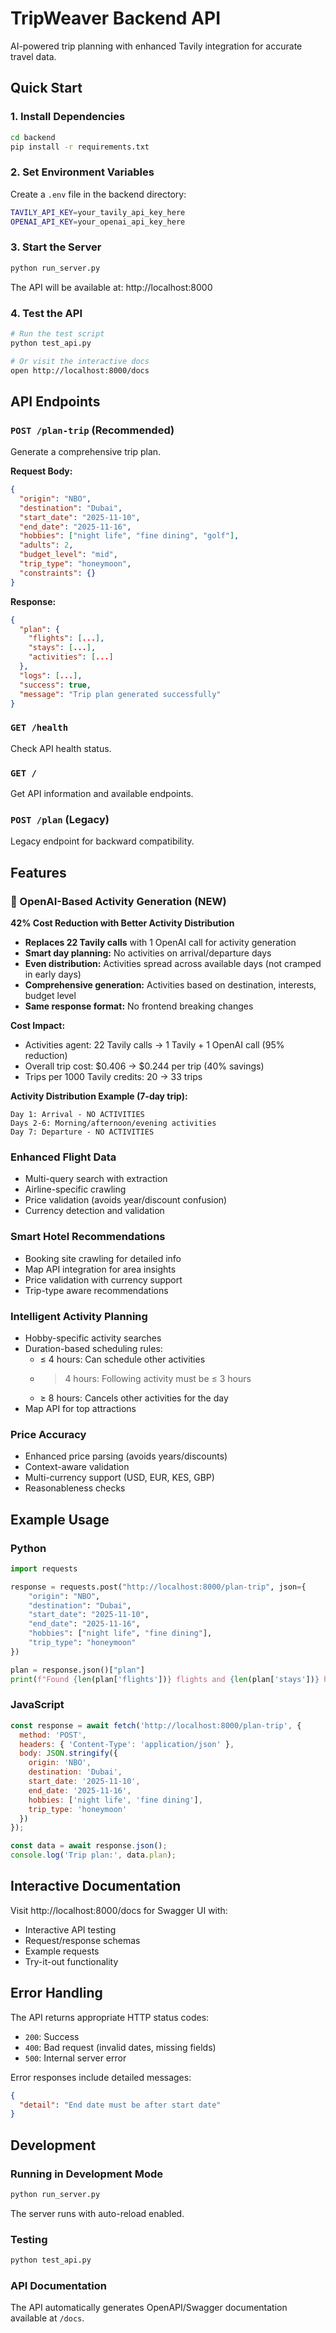 # TripWeaver Backend API

AI-powered trip planning with enhanced Tavily integration for accurate travel data.

## Quick Start

### 1. Install Dependencies
```bash
cd backend
pip install -r requirements.txt
```

### 2. Set Environment Variables
Create a `.env` file in the backend directory:
```bash
TAVILY_API_KEY=your_tavily_api_key_here
OPENAI_API_KEY=your_openai_api_key_here
```

### 3. Start the Server
```bash
python run_server.py
```

The API will be available at: http://localhost:8000

### 4. Test the API
```bash
# Run the test script
python test_api.py

# Or visit the interactive docs
open http://localhost:8000/docs
```

## API Endpoints

### `POST /plan-trip` (Recommended)
Generate a comprehensive trip plan.

**Request Body:**
```json
{
  "origin": "NBO",
  "destination": "Dubai",
  "start_date": "2025-11-10",
  "end_date": "2025-11-16",
  "hobbies": ["night life", "fine dining", "golf"],
  "adults": 2,
  "budget_level": "mid",
  "trip_type": "honeymoon",
  "constraints": {}
}
```

**Response:**
```json
{
  "plan": {
    "flights": [...],
    "stays": [...],
    "activities": [...]
  },
  "logs": [...],
  "success": true,
  "message": "Trip plan generated successfully"
}
```

### `GET /health`
Check API health status.

### `GET /`
Get API information and available endpoints.

### `POST /plan` (Legacy)
Legacy endpoint for backward compatibility.

## Features

### 🚀 OpenAI-Based Activity Generation (NEW)
**42% Cost Reduction with Better Activity Distribution**

- **Replaces 22 Tavily calls** with 1 OpenAI call for activity generation
- **Smart day planning:** No activities on arrival/departure days
- **Even distribution:** Activities spread across available days (not cramped in early days)
- **Comprehensive generation:** Activities based on destination, interests, budget level
- **Same response format:** No frontend breaking changes

**Cost Impact:**
- Activities agent: 22 Tavily calls → 1 Tavily + 1 OpenAI call (95% reduction)
- Overall trip cost: $0.406 → $0.244 per trip (40% savings)
- Trips per 1000 Tavily credits: 20 → 33 trips

**Activity Distribution Example (7-day trip):**
```
Day 1: Arrival - NO ACTIVITIES
Days 2-6: Morning/afternoon/evening activities 
Day 7: Departure - NO ACTIVITIES
```

###  Enhanced Flight Data
- Multi-query search with extraction
- Airline-specific crawling
- Price validation (avoids year/discount confusion)
- Currency detection and validation

###  Smart Hotel Recommendations
- Booking site crawling for detailed info
- Map API integration for area insights
- Price validation with currency support
- Trip-type aware recommendations

###  Intelligent Activity Planning
- Hobby-specific activity searches
- Duration-based scheduling rules:
  - ≤ 4 hours: Can schedule other activities
  - > 4 hours: Following activity must be ≤ 3 hours
  - ≥ 8 hours: Cancels other activities for the day
- Map API for top attractions

### Price Accuracy
- Enhanced price parsing (avoids years/discounts)
- Context-aware validation
- Multi-currency support (USD, EUR, KES, GBP)
- Reasonableness checks

## Example Usage

### Python
```python
import requests

response = requests.post("http://localhost:8000/plan-trip", json={
    "origin": "NBO",
    "destination": "Dubai",
    "start_date": "2025-11-10",
    "end_date": "2025-11-16",
    "hobbies": ["night life", "fine dining"],
    "trip_type": "honeymoon"
})

plan = response.json()["plan"]
print(f"Found {len(plan['flights'])} flights and {len(plan['stays'])} hotels")
```

### JavaScript
```javascript
const response = await fetch('http://localhost:8000/plan-trip', {
  method: 'POST',
  headers: { 'Content-Type': 'application/json' },
  body: JSON.stringify({
    origin: 'NBO',
    destination: 'Dubai',
    start_date: '2025-11-10',
    end_date: '2025-11-16',
    hobbies: ['night life', 'fine dining'],
    trip_type: 'honeymoon'
  })
});

const data = await response.json();
console.log('Trip plan:', data.plan);
```

## Interactive Documentation

Visit http://localhost:8000/docs for Swagger UI with:
- Interactive API testing
- Request/response schemas
- Example requests
- Try-it-out functionality

## Error Handling

The API returns appropriate HTTP status codes:
- `200`: Success
- `400`: Bad request (invalid dates, missing fields)
- `500`: Internal server error

Error responses include detailed messages:
```json
{
  "detail": "End date must be after start date"
}
```

## Development

### Running in Development Mode
```bash
python run_server.py
```
The server runs with auto-reload enabled.

### Testing
```bash
python test_api.py
```

### API Documentation
The API automatically generates OpenAPI/Swagger documentation available at `/docs`.
